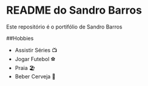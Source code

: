 # README do Sandro Barros

Este repositório é o portifólio de Sandro Barros

##Hobbies

- Assistir Séries 📺
- Jogar Futebol ⚽
- Praia 🏖️
- Beber Cerveja 🍺
